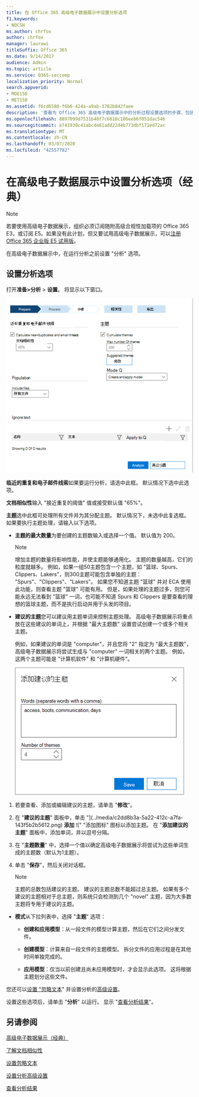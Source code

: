 ```yaml
---
title: 在 Office 365 高级电子数据展示中设置分析选项
f1.keywords:
- NOCSH
ms.author: chrfox
author: chrfox
manager: laurawi
titleSuffix: Office 365
ms.date: 9/14/2017
audience: Admin
ms.topic: article
ms.service: O365-seccomp
localization_priority: Normal
search.appverid:
- MOE150
- MET150
ms.assetid: f6cd6588-f6b6-424a-a9ab-3782b842faee
description: '查看为 Office 365 高级电子数据展示中的分析过程设置选项的步骤，包括临近重复项、电子邮件线索和主题。  '
ms.openlocfilehash: 8897099d7531b48f7c6618c106eeb6f051dac546
ms.sourcegitcommit: e741930c41abcde61add22d4b773dbf171ed72ac
ms.translationtype: MT
ms.contentlocale: zh-CN
ms.lasthandoff: 03/07/2020
ms.locfileid: "42557782"
---
```

# <a name="set-analyze-options-in-advanced-ediscovery-classic"></a>在高级电子数据展示中设置分析选项（经典）

> [!NOTE]
> 若要使用高级电子数据展示，组织必须订阅随附高级合规性加载项的 Office 365 E3，或订阅 E5。如果没有此计划，但又要试用高级电子数据展示，可以[注册 Office 365 企业版 E5 试用版](https://go.microsoft.com/fwlink/p/?LinkID=698279)。 
  
在高级电子数据展示中，在运行分析之前设置 "分析" 选项。
  
## <a name="set-analyze-options"></a>设置分析选项

打开**准备\>分析** \> **设置**。 将显示以下窗口。
  
![设置分析选项](../media/c3ec7a92-8484-4812-b98c-aa3eb740e5b7.png)
  
 **临近的重复和电子邮件线索**如果要运行分析，请选中此框。 默认情况下选中此选项。 
  
 **文档相似性**输入 "接近重复的阈值" 值或接受默认值 "65%"。 
  
 **主题**选中此框可处理所有文件并为其分配主题。 默认情况下，未选中此复选框。 如果要执行主题处理，请输入以下选项。
  
- **主题的最大数量**为要创建的主题数输入或选择一个值。 默认值为 200。 
    
    > [!NOTE]
    > 增加主题的数量将影响性能，并使主题能够通用化。 主题的数量越高，它们的粒度就越多。 例如，如果一组50主题包含一个主题，如 "篮球、Spurs、Clippers、Lakers"，则300主题可能包含单独的主题： "Spurs"、"Clippers"、"Lakers"。 如果您不知道主题 "篮球" 并对 ECA 使用此功能，则查看主题 "篮球" 可能有用。 但是，如果处理的主题过多，则您可能永远无法看到 "篮球" 一词，也可能不知道 Spurs 和 Clippers 是要查看的理想的篮球主题，而不是执行启动并用于头发的项目。 
  
- **建议的主题**您可以建议用主题单词来控制主题处理。 高级电子数据展示将重点放在这些建议的单词上，并根据 "最大主题数" 设置尝试创建一个或多个相关主题。 
    
    例如，如果建议的单词是 "computer"，并且您将 "2" 指定为 "最大主题数"，高级电子数据展示将尝试生成与 "computer" 一词相关的两个主题。 例如，这两个主题可能是 "计算机软件" 和 "计算机硬件"。 
    
    ![添加建议的主题](../media/06e9ffd3-a76c-423b-b450-9e465eb9a02f.png)
  
1. 若要查看、添加或编辑建议的主题，请单击 "**修改**"。
    
2. 在 "**建议的主题**" 面板中，单击 "](../media/c2dd8b3a-5a22-412c-a7fa-143f5b2b5612.png) **添加** ![" "添加图标" 图标以添加主题。 在 "**添加建议的主题**" 面板中，添加单词，并以逗号分隔。 
    
3. 在 "**主题数量**" 中，选择一个值以确定高级电子数据展示将尝试为这些单词生成的主题数（默认为1主题）。
    
4. 单击 "**保存**"，然后关闭对话框。 
    
    > [!NOTE]
    > 主题的总数包括建议的主题。 建议的主题总数不能超过总主题。 如果有多个建议的主题相对于总主题，则系统只会检测到几个 "novel" 主题，因为大多数主题将专用于建议的主题。 
  
- **模式**从下拉列表中，选择 "**主题**" 选项： 
    
  - **创建和应用模型**：从一段文件的模型计算主题，然后在它们之间分发文件。
    
  - **创建模型**：计算来自一段文件的主题模型。 拆分文件的应用过程是在其他时间单独完成的。
    
  - **应用模型**：仅当以前创建且尚未应用模型时，才会显示此选项。 这将根据主题划分这些文件。
    
您还可以[设置 "忽略文本](set-ignore-text-in-advanced-ediscovery.md)" 并设置分析的[高级设置](set-analyze-advanced-settings-in-advanced-ediscovery.md)。 
  
设置这些选项后，请单击 "**分析**" 以运行。 显示 "[查看分析结果](view-analyze-results-in-advanced-ediscovery.md)"。 
  
## <a name="see-also"></a>另请参阅

[高级电子数据展示（经典）](office-365-advanced-ediscovery.md)
  
[了解文档相似性](understand-document-similarity-in-advanced-ediscovery.md)
  
[设置忽略文本](set-ignore-text-in-advanced-ediscovery.md)
  
[设置分析高级设置](set-analyze-advanced-settings-in-advanced-ediscovery.md)
  
[查看分析结果](view-analyze-results-in-advanced-ediscovery.md)

